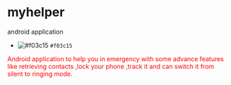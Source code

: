 # myhelper
android application
- ![#f03c15](https://placehold.it/15/f03c15/000000?text=+) `#f03c15`
<p style='color:red'>Android application to help you in emergency with some advance features like retrieving  contacts ,lock your phone ,track it and can switch it from silent to ringing mode.</p>


